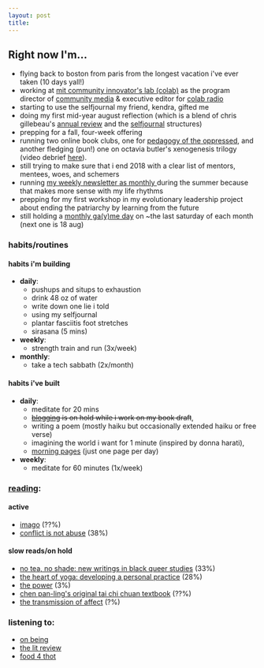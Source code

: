 ```yaml
---
layout: post
title: 
---
```

## Right now I'm...

* flying back to boston from paris from the longest vacation i've ever taken (10 days yall!)
* working at [mit community innovator's lab (colab)][colab] as the program director of [community media]((https://colab.mit.edu/our-work/colab-media)) & executive editor for [colab radio][colab radio]
* starting to use the selfjournal my friend, kendra, gifted me
* doing my first mid-year august reflection (which is a blend of chris gillebeau's [annual review](https://chrisguillebeau.com/how-to-conduct-your-own-annual-review/) and the [selfjournal](https://bestself.co/) structures)
* prepping for a fall, four-week offering 
* running two online book clubs, one for [pedagogy of the oppressed](https://potobookclub.wordpress.com), and another fledging (pun!) one on octavia butler's xenogenesis trilogy (video debrief [here](https://www.youtube.com/watch?v=agmtfHBc6XA)).
* still trying to make sure that i end 2018 with a clear list of mentors, mentees, woes, and schemers
* running [my weekly newsletter as monthly ](https://tinyletter.com/lqb2) during the summer because that makes more sense with my life rhythms
* prepping for my first workshop in my evolutionary leadership project about ending the patriarchy by learning from the future
* still holding a [monthly ga(y)me day](https://www.facebook.com/events/275661559861376/) on ~the last saturday of each month (next one is 18 aug)

### habits/routines


#### habits i'm building

* **daily**:
    * pushups and situps to exhaustion
    * drink 48 oz of water
    * write down one lie i told 
    * using my selfjournal
    * plantar fasciitis foot stretches
    * sirasana (5 mins)
* **weekly**:
    - strength train and run (3x/week)
* **monthly**:
    - take a tech sabbath (2x/month)

#### habits i've built

* **daily**:
    * meditate for 20 mins
    * ~~[blogging](http://lqb2.co/blog/) is on hold while i work on my book draft~~, 
    * writing a poem (mostly haiku but occasionally extended haiku or free verse)
    * imagining the world i want for 1 minute (inspired by donna harati), 
    * [morning pages](https://juliacameronlive.com/basic-tools/morning-pages/) (just one page per day)
* **weekly**:
    * meditate for 60 minutes (1x/week)


### [reading](https://www.goodreads.com/review/list/61877628-lawrence?shelf=currently-reading&utm_campaign=mybooksnav&utm_content=mybooks_cta&utm_medium=web&utm_source=homepage):

#### active

* [imago](https://www.goodreads.com/book/show/60934.Imago) (??%)
* [conflict is not abuse](https://www.goodreads.com/book/show/29363252-conflict-is-not-abuse) (38%)



#### slow reads/on hold

* [no tea, no shade: new writings in black queer studies](https://www.goodreads.com/book/show/27882447-no-tea-no-shade) (33%)
* [the heart of yoga: developing a personal practice](https://www.goodreads.com/book/show/21332218-the-heart-of-yoga) (28%)
* [the power](https://www.goodreads.com/book/show/29751398-the-power) (3%)
* [chen pan-ling's original tai chi chuan textbook](https://www.goodreads.com/book/show/79312.Chen_Pan_Ling_s_Original_Tai_Chi_Chuan_Textbook) (??%)
* [the transmission of affect](https://www.goodreads.com/book/show/992716.The_Transmission_of_Affect) (?%)

### listening to: 

* [on being](http://onbeing.org)
* [the lit review](http://www.thelitreview.org/)
* [food 4 thot](https://food4thotpodcast.com/)


[colab]: http://colab.mit.edu
[colab radio]: http://colabradio.mit.edu
